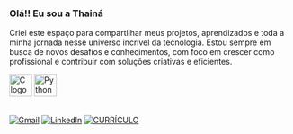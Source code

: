 ### Olá!! Eu sou a Thainá 
 Criei este espaço para compartilhar meus projetos, aprendizados e toda a minha jornada nesse universo incrível da tecnologia. Estou sempre em busca de novos desafios e conhecimentos, com foco em crescer como profissional e contribuir com soluções criativas e eficientes. 

<p align="left"> <!-- C --> <img src="https://cdn.jsdelivr.net/gh/devicons/devicon/icons/c/c-original.svg" height="40" width="40" alt="C logo"/>  <img src="https://cdn.jsdelivr.net/gh/devicons/devicon/icons/python/python-original.svg" height="40" width="40" alt="Python logo"/>  
  
##

[![Gmail](https://img.shields.io/badge/GMAIL-444444?style=for-the-badge&logo=gmail&logoColor=red)](mailto:pavonethaina@gmail.com) [![LinkedIn](https://img.shields.io/badge/LINKEDIN-0077B5?style=for-the-badge&logo=linkedin&logoColor=white)](https://www.linkedin.com/in/thain%C3%A1-pavone-23584322a)
[![CURRÍCULO](https://img.shields.io/badge/CURRÍCULO-PDF-red?style=for-the-badge&logo=adobeacrobatreader&logoColor=white)](https://drive.google.com/uc?export=download&id=1YkFD6eeUOi-BtWptkkZLa5CB-zEQWpIS)
